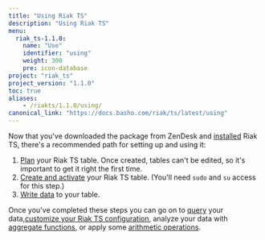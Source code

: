 ```yaml
---
title: "Using Riak TS"
description: "Using Riak TS"
menu:
  riak_ts-1.1.0:
    name: "Use"
    identifier: "using"
    weight: 300
    pre: icon-database
project: "riak_ts"
project_version: "1.1.0"
toc: true
aliases:
    - /riakts/1.1.0/using/
canonical_link: "https://docs.basho.com/riak/ts/latest/using"
---
```


[activating]: creating-activating/
[aggregate]: aggregate-functions/
[arithmetic]: arithmetic-operations/
[configuring]: configuring/
[installing]: ../installing/
[planning]: planning/
[querying]: querying/
[writing]: writingdata/





Now that you've downloaded the package from ZenDesk and [installed][installing] Riak TS, there's a recommended path for setting up and using it:

1. [Plan][planning] your Riak TS table. Once created, tables can't be edited, so it's important to get it right the first time.
2. [Create and activate][activating] your Riak TS table. (You'll need `sudo` and `su` access for this step.)
3. [Write data][writing] to your table.

Once you've completed these steps you can go on to [query][querying] your data,[customize your Riak TS configuration][configuring], analyze your data with [aggregate functions][aggregate], or apply some [arithmetic operations][arithmetic].
